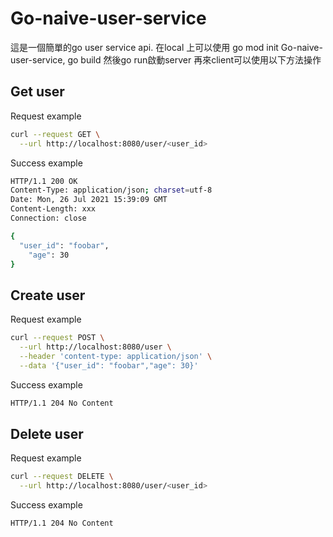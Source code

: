 # Go-naive-user-service
這是一個簡單的go user service api. 在local 上可以使用 go mod init Go-naive-user-service, go build 然後go run啟動server
再來client可以使用以下方法操作
## Get user

Request example
```bash
curl --request GET \
  --url http://localhost:8080/user/<user_id>
```

Success example

```bash
HTTP/1.1 200 OK
Content-Type: application/json; charset=utf-8
Date: Mon, 26 Jul 2021 15:39:09 GMT
Content-Length: xxx
Connection: close

{
  "user_id": "foobar",
	"age": 30
}
```

## Create user

Request example

```bash
curl --request POST \
  --url http://localhost:8080/user \
  --header 'content-type: application/json' \
  --data '{"user_id": "foobar","age": 30}'
```

Success example

```bash
HTTP/1.1 204 No Content
```

## Delete user

Request example

```bash
curl --request DELETE \
  --url http://localhost:8080/user/<user_id>
```
Success example

```bash
HTTP/1.1 204 No Content
```
